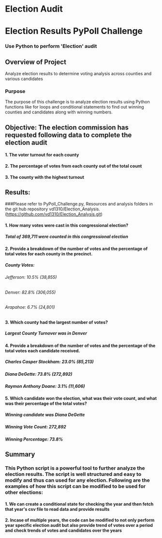 # Election Audit
# Election Results PyPoll Challenge
### Use Python to perform 'Election' audit
## Overview of Project
Analyze election results to determine voting analysis across counties and various candidates
### Purpose
The purpose of this challenge is to analyze election results using Python functions like for loops and conditional statements to find out winning counties and candidates along with winning numbers. 
## Objective: The election commission has requested following data to complete the election audit
#### 1. The voter turnout for each county
#### 2. The percentage of votes from each county out of the total count 
#### 3. The county with the highest turnout

## Results: 
###Please refer to PyPoll_Challenge.py, Resources and analysis folders in the git hub repository vd1310/Election_Analysis. (https://github.com/vd1310/Election_Analysis.git)
#### 1. How many votes were cast in this congressional election?
#####   Total of 369,711 were counted in this congressional election
#### 2. Provide a breakdown of the number of votes and the percentage of total votes for each county in the precinct.
#####	County Votes:
######	Jefferson: 10.5% (38,855)
######	Denver: 82.8% (306,055)
######	Arapahoe: 6.7% (24,801)
#### 3. Which county had the largest number of votes?
#####	Largest County Turnover was in Denver
#### 4. Provide a breakdown of the number of votes and the percentage of the total votes each candidate received.
#####	Charles Casper Stockham: 23.0% (85,213)
#####	Diana DeGette: 73.8% (272,892)
#####	Raymon Anthony Doane: 3.1% (11,606)
#### 5. Which candidate won the election, what was their vote count, and what was their percentage of the total votes?
#####	Winning candidate was Diana DeGette
#####	Winning Vote Count: 272,892
#####	Winning Percentage: 73.8%

## Summary
### This Python script is a powerful tool to further analyze the election results. The script is well structured and easy to modify and thus can used for any election. Following are the examples of how this script can be modified to be used for other elections:
#### 1. We can create a conditional state for checking the year and then fetch that year's csv file to read data and provide results
#### 2. Incase of multiple years, the code can be modified to not only perform year specific election audit but also provide trend of votes over a period and check trends of votes and candidates over the years
